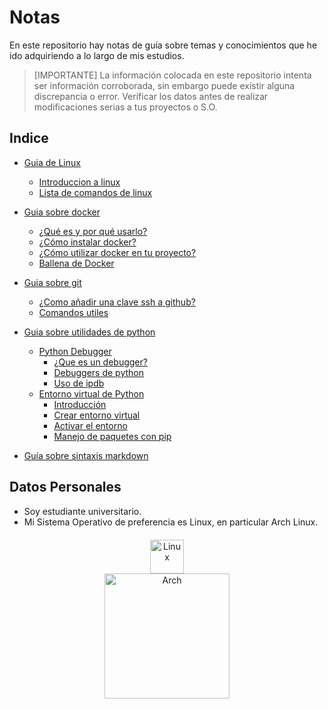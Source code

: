 # Notas

En este repositorio hay notas de guía sobre temas y conocimientos que he ido adquiriendo a lo largo de mis estudios.

> [IMPORTANTE]
> La información colocada en este repositorio intenta ser información corroborada, sin embargo puede existir alguna discrepancia o error. Verificar los datos antes de realizar modificaciones serias a tus proyectos o S.O.

## Indice

- [Guia de Linux](guide/linux/linux-basic.md)
  - [Introduccion a linux](guide/linux/linux-basic.md)
  - [Lista de comandos de linux](guide/linux/comandos.md)

- [Guia sobre docker](guide/docker.md)
  - [¿Qué es y por qué usarlo?](guide/docker.md#qué-es-docker-y-por-qué-debería-usarlo)  
  - [¿Cómo instalar docker?](guide/docker.md#como-instalar-docker-en-distros-basadas-en-debian)  
  - [¿Cómo utilizar docker en tu proyecto?](guide/docker.md#cómo-utilizar-docker-en-tu-proyecto)  
  - [Ballena de Docker](guide/docker.md#quieres-que-tu-docker-imprima-una-ballena)  

- [Guia sobre git](guide/git.md)  
  - [¿Como añadir una clave ssh a github?](guide/git.md/ssh.md)  
  - [Comandos utiles](git/guide/git.md)  

- [Guia sobre utilidades de python](guide/python.md)
  - [Python Debugger](guide/python.md#python-debugger)
    - [¿Que es un debugger?](guide/python.md#¿que-es-un-debugger)
    - [Debuggers de python](guide/python.md#debuggers-de-python)
    - [Uso de ipdb](guide/python.md#uso-de-ipdb)
  - [Entorno virtual de Python](guide/python.md#entorno-virtual-de-python)
    - [Introducción](guide/python.md#1-introducción)  
    - [Crear entorno virtual](guide/python.md#2-crear-un-entorno-virtual)  
    - [Activar el entorno](guide/python.md#3-activar-el-entorno-virtual)  
    - [Manejo de paquetes con pip](guide/python.md#4-manejo-de-paquetes-con-pip)

- [Guía sobre sintaxis markdown](https://docs.github.com/es/get-started/writing-on-github/getting-started-with-writing-and-formatting-on-github/basic-writing-and-formatting-syntax)

## Datos Personales

- Soy estudiante universitario.
- Mi Sistema Operativo de preferencia es Linux, en particular Arch Linux.

<div style="text-align:center; margin: 20px;">
  <img src="https://upload.wikimedia.org/wikipedia/commons/thumb/3/35/Tux.svg/1200px-Tux.svg.png" alt="Linux" width="54" style="display:block; margin:auto;"/>
  <img src="https://upload.wikimedia.org/wikipedia/commons/thumb/e/e8/Archlinux-logo-standard-version.png/800px-Archlinux-logo-standard-version.png" alt="Arch" width="200" style="display:flex; margin:auto;"/>
</div>
